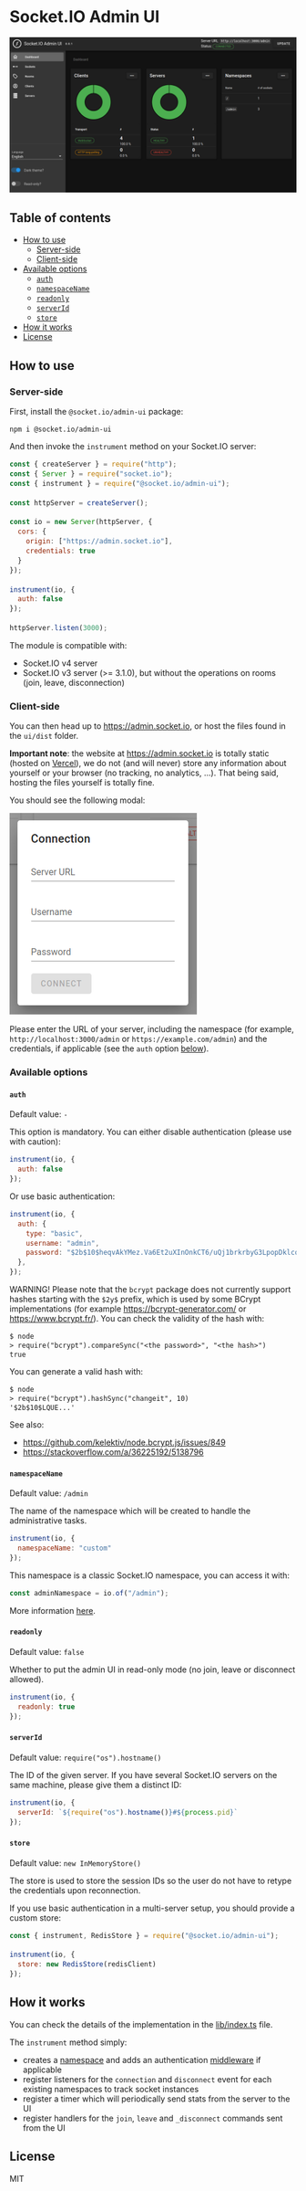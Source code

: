 # Socket.IO Admin UI

![dashboard screenshot](assets/dashboard.png)

## Table of contents

- [How to use](#how-to-use)
  - [Server-side](#server-side)
  - [Client-side](#client-side)
- [Available options](#available-options)
  - [`auth`](#auth)
  - [`namespaceName`](#namespacename)
  - [`readonly`](#readonly)
  - [`serverId`](#serverid)
  - [`store`](#store)
- [How it works](#how-it-works)
- [License](#license)

## How to use

### Server-side

First, install the `@socket.io/admin-ui` package:

```
npm i @socket.io/admin-ui
```

And then invoke the `instrument` method on your Socket.IO server:

```js
const { createServer } = require("http");
const { Server } = require("socket.io");
const { instrument } = require("@socket.io/admin-ui");

const httpServer = createServer();

const io = new Server(httpServer, {
  cors: {
    origin: ["https://admin.socket.io"],
    credentials: true
  }
});

instrument(io, {
  auth: false
});

httpServer.listen(3000);
```

The module is compatible with:

- Socket.IO v4 server
- Socket.IO v3 server (>= 3.1.0), but without the operations on rooms (join, leave, disconnection)

### Client-side

You can then head up to https://admin.socket.io, or host the files found in the `ui/dist` folder.

**Important note**: the website at https://admin.socket.io is totally static (hosted on [Vercel](https://vercel.com)), we do not (and will never) store any information about yourself or your browser (no tracking, no analytics, ...). That being said, hosting the files yourself is totally fine.

You should see the following modal:

![login modal screenshot](assets/login-modal.png)

Please enter the URL of your server, including the namespace (for example, `http://localhost:3000/admin` or `https://example.com/admin`) and the credentials, if applicable (see the `auth` option [below](#auth)).

### Available options

#### `auth`

Default value: `-`

This option is mandatory. You can either disable authentication (please use with caution):

```js
instrument(io, {
  auth: false
});
```

Or use basic authentication:

```js
instrument(io, {
  auth: {
    type: "basic",
    username: "admin",
    password: "$2b$10$heqvAkYMez.Va6Et2uXInOnkCT6/uQj1brkrbyG3LpopDklcq7ZOS" // "changeit" encrypted with bcrypt
  },
});
```

WARNING! Please note that the `bcrypt` package does not currently support hashes starting with the `$2y$` prefix, which is used by some BCrypt implementations (for example https://bcrypt-generator.com/ or https://www.bcrypt.fr/). You can check the validity of the hash with:

```
$ node
> require("bcrypt").compareSync("<the password>", "<the hash>")
true
```

You can generate a valid hash with:

```
$ node
> require("bcrypt").hashSync("changeit", 10)
'$2b$10$LQUE...'
```

See also:

- https://github.com/kelektiv/node.bcrypt.js/issues/849
- https://stackoverflow.com/a/36225192/5138796

#### `namespaceName`

Default value: `/admin`

The name of the namespace which will be created to handle the administrative tasks.

```js
instrument(io, {
  namespaceName: "custom"
});
```

This namespace is a classic Socket.IO namespace, you can access it with:

```js
const adminNamespace = io.of("/admin");
```

More information [here](https://socket.io/docs/v4/namespaces/).

#### `readonly`

Default value: `false`

Whether to put the admin UI in read-only mode (no join, leave or disconnect allowed).

```js
instrument(io, {
  readonly: true
});
```

#### `serverId`

Default value: `require("os").hostname()`

The ID of the given server. If you have several Socket.IO servers on the same machine, please give them a distinct ID:

```js
instrument(io, {
  serverId: `${require("os").hostname()}#${process.pid}`
});
```

#### `store`

Default value: `new InMemoryStore()`

The store is used to store the session IDs so the user do not have to retype the credentials upon reconnection.

If you use basic authentication in a multi-server setup, you should provide a custom store:

```js
const { instrument, RedisStore } = require("@socket.io/admin-ui");

instrument(io, {
  store: new RedisStore(redisClient)
});
```

## How it works

You can check the details of the implementation in the [lib/index.ts](lib/index.ts) file.

The `instrument` method simply:

- creates a [namespace](https://socket.io/docs/v4/namespaces/) and adds an authentication [middleware](https://socket.io/docs/v4/middlewares/) if applicable
- register listeners for the `connection` and `disconnect` event for each existing namespaces to track socket instances
- register a timer which will periodically send stats from the server to the UI
- register handlers for the `join`, `leave` and `_disconnect` commands sent from the UI

## License

MIT
